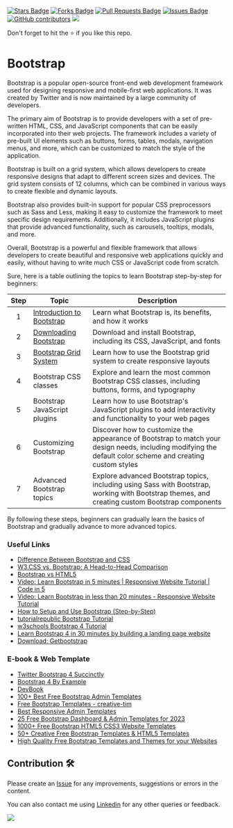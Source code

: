 <a href="https://github.com/drshahizan/learn-php/stargazers"><img src="https://img.shields.io/github/stars/drshahizan/learn-php" alt="Stars Badge"/></a>
<a href="https://github.com/drshahizan/learn-php/network/members"><img src="https://img.shields.io/github/forks/drshahizan/learn-php" alt="Forks Badge"/></a>
<a href="https://github.com/drshahizan/learn-php/pulls"><img src="https://img.shields.io/github/issues-pr/drshahizan/learn-php" alt="Pull Requests Badge"/></a>
<a href="https://github.com/drshahizan/learn-php/issues"><img src="https://img.shields.io/github/issues/drshahizan/learn-php" alt="Issues Badge"/></a>
<a href="https://github.com/drshahizan/learn-php/graphs/contributors"><img alt="GitHub contributors" src="https://img.shields.io/github/contributors/drshahizan/learn-php?color=2b9348"></a>
![](https://visitor-badge.glitch.me/badge?page_id=drshahizan/learn-php)

Don't forget to hit the :star: if you like this repo.

# Bootstrap

Bootstrap is a popular open-source front-end web development framework used for designing responsive and mobile-first web applications. It was created by Twitter and is now maintained by a large community of developers.

The primary aim of Bootstrap is to provide developers with a set of pre-written HTML, CSS, and JavaScript components that can be easily incorporated into their web projects. The framework includes a variety of pre-built UI elements such as buttons, forms, tables, modals, navigation menus, and more, which can be customized to match the style of the application.

Bootstrap is built on a grid system, which allows developers to create responsive designs that adapt to different screen sizes and devices. The grid system consists of 12 columns, which can be combined in various ways to create flexible and dynamic layouts. 

Bootstrap also provides built-in support for popular CSS preprocessors such as Sass and Less, making it easy to customize the framework to meet specific design requirements. Additionally, it includes JavaScript plugins that provide advanced functionality, such as carousels, tooltips, modals, and more.

Overall, Bootstrap is a powerful and flexible framework that allows developers to create beautiful and responsive web applications quickly and easily, without having to write much CSS or JavaScript code from scratch.

Sure, here is a table outlining the topics to learn Bootstrap step-by-step for beginners:

| Step | Topic | Description |
|:------:|-------|-------------|
| 1 | [Introduction to Bootstrap](mod01/01-intro.md) | Learn what Bootstrap is, its benefits, and how it works |
| 2 | [Downloading Bootstrap](mod01/02-download.md) | Download and install Bootstrap, including its CSS, JavaScript, and fonts |
| 3 | [Bootstrap Grid System](mod01/03-grid.md) | Learn how to use the Bootstrap grid system to create responsive layouts |
| 4 | Bootstrap CSS classes | Explore and learn the most common Bootstrap CSS classes, including buttons, forms, and typography |
| 5 | Bootstrap JavaScript plugins | Learn how to use Bootstrap's JavaScript plugins to add interactivity and functionality to your web pages |
| 6 | Customizing Bootstrap | Discover how to customize the appearance of Bootstrap to match your design needs, including modifying the default color scheme and creating custom styles |
| 7 | Advanced Bootstrap topics | Explore advanced Bootstrap topics, including using Sass with Bootstrap, working with Bootstrap themes, and creating custom Bootstrap components |

By following these steps, beginners can gradually learn the basics of Bootstrap and gradually advance to more advanced topics.

### Useful Links
- [Difference Between Bootstrap and CSS](https://pediaa.com/difference-between-bootstrap-and-css/#:~:text=The%20main%20difference%20between%20Bootstrap,HTML%2C%20CSS%2C%20and%20JavaScript.)
- [W3.CSS vs. Bootstrap: A Head-to-Head Comparison](https://blog.hubspot.com/website/w3-css-vs-bootstrap)
- [Bootstrap vs HTML5](https://stackshare.io/stackups/bootstrap-vs-html5)
- [Video: Learn Bootstrap in 5 minutes | Responsive Website Tutorial | Code in 5](https://www.youtube.com/watch?v=yalxT0PEx8c)
- [Video: Learn Bootstrap in less than 20 minutes - Responsive Website Tutorial](https://www.youtube.com/watch?v=eow125xV5-c)
- [How to Setup and Use Bootstrap (Step-by-Step)](https://websitesetup.org/bootstrap-tutorial-for-beginners/)
- [tutorialrepublic Bootstrap Tutorial](https://www.tutorialrepublic.com/twitter-bootstrap-tutorial/)
- [w3schools Bootstrap 4 Tutorial](https://www.w3schools.com/bootstrap4/)
- [Learn Bootstrap 4 in 30 minutes by building a landing page website](https://www.freecodecamp.org/news/learn-bootstrap-4-in-30-minute-by-building-a-landing-page-website-guide-for-beginners-f64e03833f33/)
- [Download: Getbootstrap](https://getbootstrap.com/)

### E-book & Web Template

- [Twitter Bootstrap 4 Succinctly](https://www.syncfusion.com/succinctly-free-ebooks/twitterbootstrap4-succinctly)
- [Bootstrap 4 By Example](https://github.com/NedyUdombat/Free-Web-Development-eBooks/blob/master/book/Bootstrap/Bootstrap%204%20By%20Example.pdf)
- [DevBook](https://themes.3rdwavemedia.com/bootstrap-templates/product/devbook-free-bootstrap-5-book-ebook-landing-page-template-for-developers/)
- [100+ Best Free Bootstrap Admin Templates](https://cssauthor.com/bootstrap-admin-templates/)
- [Free Bootstrap Templates - creative-tim](https://www.creative-tim.com/bootstrap-themes/free)
- [Best Responsive Admin Templates](https://colorlib.com/wp/free-admin-templates/)
- [25 Free Bootstrap Dashboard & Admin Templates for 2023](https://speckyboy.com/free-bootstrap-admin-themes/)
- [1000+ Free Bootstrap HTML5 CSS3 Website Templates](https://themewagon.com/theme-price/free/)
- [50+ Creative Free Bootstrap Templates & HTML5 Templates](https://themefisher.com/free-bootstrap-templates)
- [High Quality Free Bootstrap Templates and Themes for your Websites](https://bootstrapmart.com/)


## Contribution 🛠️
Please create an [Issue](https://github.com/drshahizan/learn-php/issues) for any improvements, suggestions or errors in the content.

You can also contact me using [Linkedin](https://www.linkedin.com/in/drshahizan/) for any other queries or feedback.

![](https://visitor-badge.glitch.me/badge?page_id=drshahizan)
